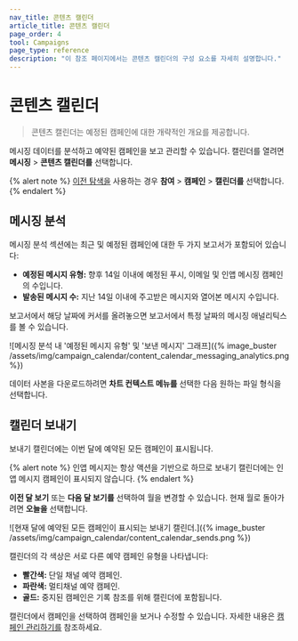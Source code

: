 ```yaml
---
nav_title: 콘텐츠 캘린더
article_title: 콘텐츠 캘린더
page_order: 4
tool: Campaigns
page_type: reference
description: "이 참조 페이지에서는 콘텐츠 캘린더의 구성 요소를 자세히 설명합니다."
---
```


# 콘텐츠 캘린더

> 콘텐츠 캘린더는 예정된 캠페인에 대한 개략적인 개요를 제공합니다.

메시징 데이터를 분석하고 예약된 캠페인을 보고 관리할 수 있습니다. 캘린더를 열려면 **메시징** > **콘텐츠 캘린더를** 선택합니다.

{% alert note %}
[이전 탐색을]({{site.baseurl}}/navigation) 사용하는 경우 **참여** > **캠페인** > **캘린더를** 선택합니다.
{% endalert %}

## 메시징 분석

메시징 분석 섹션에는 최근 및 예정된 캠페인에 대한 두 가지 보고서가 포함되어 있습니다:

- **예정된 메시지 유형:** 향후 14일 이내에 예정된 푸시, 이메일 및 인앱 메시징 캠페인의 수입니다.
- **발송된 메시지 수:** 지난 14일 이내에 주고받은 메시지와 열어본 메시지 수입니다.

보고서에서 해당 날짜에 커서를 올려놓으면 보고서에서 특정 날짜의 메시징 애널리틱스를 볼 수 있습니다.

![메시징 분석 내 '예정된 메시지 유형' 및 '보낸 메시지' 그래프]({% image_buster /assets/img/campaign_calendar/content_calendar_messaging_analytics.png %})

데이터 사본을 다운로드하려면 <i class="fa-solid fa-bars" style="color: #2e7487;"></i> **차트 컨텍스트 메뉴를** 선택한 다음 원하는 파일 형식을 선택합니다.

## 캘린더 보내기

보내기 캘린더에는 이번 달에 예약된 모든 캠페인이 표시됩니다.

{% alert note %}
인앱 메시지는 항상 액션을 기반으로 하므로 보내기 캘린더에는 인앱 메시지 캠페인이 표시되지 않습니다.
{% endalert %}

<i class="fa-solid fa-chevron-left" style="color: #2e7487;"></i> **이전 달 보기** 또는 <i class="fa-solid fa-chevron-right" style="color: #2e7487;"></i> **다음 달 보기를** 선택하여 월을 변경할 수 있습니다. 현재 월로 돌아가려면 **오늘을** 선택합니다.

![현재 달에 예약된 모든 캠페인이 표시되는 보내기 캘린더.]({% image_buster /assets/img/campaign_calendar/content_calendar_sends.png %})

캘린더의 각 색상은 서로 다른 예약 캠페인 유형을 나타냅니다:

- **빨간색:** 단일 채널 예약 캠페인.
- **파란색:** 멀티채널 예약 캠페인.
- **골드:** 중지된 캠페인은 기록 참조를 위해 캘린더에 포함됩니다.

캘린더에서 캠페인을 선택하여 캠페인을 보거나 수정할 수 있습니다. 자세한 내용은 [캠페인 관리하기를]({{site.baseurl}}/user_guide/engagement_tools/campaigns/managing_campaigns) 참조하세요.
